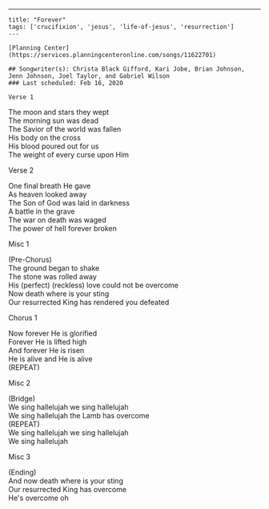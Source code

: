 ---
    title: "Forever"
    tags: ['crucifixion', 'jesus', 'life-of-jesus', 'resurrection']
    ---

    [Planning Center](https://services.planningcenteronline.com/songs/11622701)

    ## Songwriter(s): Christa Black Gifford, Kari Jobe, Brian Johnson, Jenn Johnson, Joel Taylor, and Gabriel Wilson
    ### Last scheduled: Feb 16, 2020          

    Verse 1  
  
The moon and stars they wept  
The morning sun was dead  
The Savior of the world was fallen  
His body on the cross  
His blood poured out for us  
The weight of every curse upon Him  
  
Verse 2  
  
One final breath He gave  
As heaven looked away  
The Son of God was laid in darkness  
A battle in the grave  
The war on death was waged  
The power of hell forever broken  
  
Misc 1  
  
(Pre-Chorus)  
The ground began to shake  
The stone was rolled away  
His (perfect) (reckless) love could not be overcome  
Now death where is your sting  
Our resurrected King has rendered you defeated  
  
Chorus 1  
  
Now forever He is glorified  
Forever He is lifted high  
And forever He is risen  
He is alive and He is alive  
(REPEAT)  
  
Misc 2  
  
(Bridge)  
We sing hallelujah we sing hallelujah  
We sing hallelujah the Lamb has overcome  
(REPEAT)  
We sing hallelujah we sing hallelujah  
We sing hallelujah  
  
Misc 3  
  
(Ending)  
And now death where is your sting  
Our resurrected King has overcome  
He's overcome oh
    